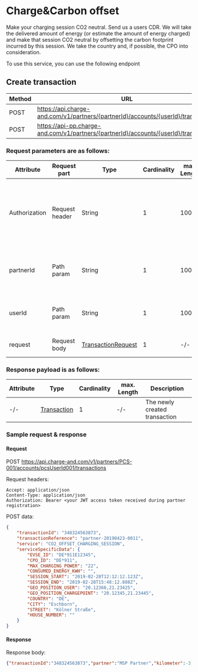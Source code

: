 # Charge&Carbon offset

Make your charging session CO2 neutral. 
Send us a users CDR. We will take the delivered amount of energy (or estimate the amount of energy charged) and make that session CO2 neutral by offsetting the carbon footprint incurred by this session.
We take the country and, if possible, the CPO into consideration.

To use this service, you can use the following endpoint

## Create transaction

| Method           | URL                                                   | Environment                          
|------------------|-------------------------------------------------------|--------------|
| POST              | https://api.charge-and.com/v1/partners/{partnerId}/accounts/{userId}/transactions | Production
| POST              | https://api-pp.charge-and.com/v1/partners/{partnerId}/accounts/{userId}/transactions | Pre Production

### Request parameters are as follows:

| Attribute     | Request part  | Type                               | Cardinality | max. Length | Description 
|---------------|---------------|------------------------------------|-------------|-------------|---------------------------------------------------------------------------------------------------|
| Authorization |Request header | String                             |1            |100          | The accessToken authorizing you to do the request. The header value must be in form of: Bearer <accessToken>
| partnerId     |Path param     | String                             |1            |100          | Your partner ID with which you registered yourself as a partner
| userId        |Path param     | String                             |1            |100          | The user for which you want to create the transaction
| request       |Request body   | [TransactionRequest](types.md#transactionrequest-class) |1            |-/-          | The transaction request

### Response payload is as follows:

| Attribute      | Type                                     | Cardinality | max. Length | Description 
|----------------|------------------------------------------|-------------|-------------|---------------------------------------------------------------------------------------------------|
| -/-            |[Transaction](types.md#transaction-class) |1            | -/-         | The newly created transaction

### Sample request & response

#### Request

   POST https://api.charge-and.com/v1/partners/PCS-001/accounts/pcsUserId001/transactions

   Request headers:
```
Accept: application/json
Content-Type: application/json
Authorization: Bearer <your JWT access token received during partner registration>
```

   POST data:
```json
{
	"transactionId": "348324563873",
	"transactionReference": "partner-20190423-0011",
	"service": "CO2_OFFSET_CHARGING_SESSION",
	"serviceSpecificData": {
		"EVSE_ID": "DE*911E12345",
		"CPO_ID": "DE*911",
		"MAX_CHARGING_POWER": "22",
		"CONSUMED_ENERGY_KWH": "",
		"SESSION_START": "2019-02-28T12:12:12.123Z",
		"SESSION_END": "2019-02-28T15:48:12.888Z",
		"GEO_POSITION_USER": "20.12366,21.23425",
		"GEO_POSITION_CHARGEPOINT": "20.12345,21.23445",
		"COUNTRY": "DE",
		"CITY": "Eschborn",
		"STREET": "Kölner Straße",
		"HOUSE_NUMBER": ""
	}
}

```


#### Response

Response body:
```json
{"transactionId":"348324563873","partner":"MSP Partner","kilometer":-3,"status":"CONFIRMED","created":"2019-04-23T08:07:48.788+0000","type":"CO2_OFFSET_CHARGING_SESSION","address":"Kölner Straße, Eschborn"}
```
